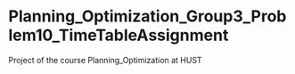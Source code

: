 # Planning_Optimization_Group3_Problem10_TimeTableAssignment
 Project of the course Planning_Optimization at HUST
